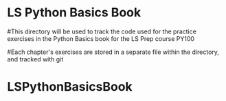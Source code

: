 # LS Python Basics Book

#This directory will be used to track the code used for the practice exercises in the Python Basics book for the LS Prep course PY100

#Each chapter's exercises are stored in a separate file within the directory, and tracked with git

# LSPythonBasicsBook
